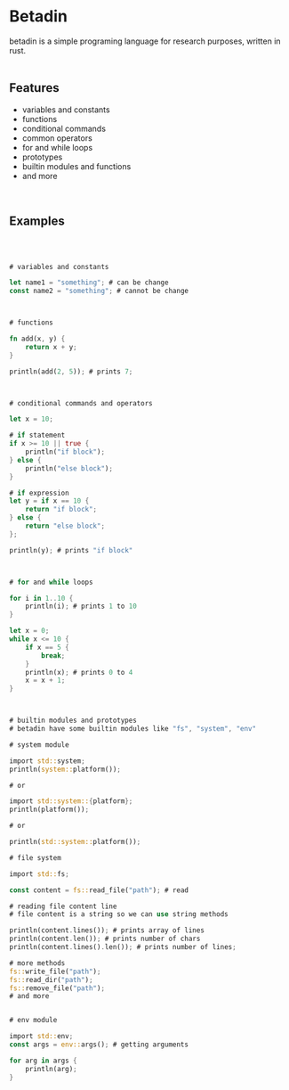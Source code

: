 # Betadin

betadin is a simple programing language for research purposes, written in rust.
<br/><br/>

## Features

-   variables and constants
-   functions
-   conditional commands
-   common operators
-   for and while loops
-   prototypes
-   builtin modules and functions
-   and more

<br/>

## Examples
<br/>

```rust

# variables and constants

let name1 = "something"; # can be change
const name2 = "something"; # cannot be change



# functions

fn add(x, y) {
    return x + y;
}

println(add(2, 5)); # prints 7;



# conditional commands and operators

let x = 10;

# if statement
if x >= 10 || true {
    println("if block");
} else {
    println("else block");
}

# if expression
let y = if x == 10 {
    return "if block";
} else {
    return "else block";
};

println(y); # prints "if block"



# for and while loops

for i in 1..10 {
    println(i); # prints 1 to 10
}

let x = 0;
while x <= 10 {
    if x == 5 {
        break;
    }
    println(x); # prints 0 to 4
    x = x + 1;
}



# builtin modules and prototypes
# betadin have some builtin modules like "fs", "system", "env"

# system module

import std::system;
println(system::platform());

# or

import std::system::{platform};
println(platform());

# or 

println(std::system::platform());

# file system

import std::fs;

const content = fs::read_file("path"); # read

# reading file content line
# file content is a string so we can use string methods

println(content.lines()); # prints array of lines
println(content.len()); # prints number of chars
println(content.lines().len()); # prints number of lines;

# more methods
fs::write_file("path");
fs::read_dir("path");
fs::remove_file("path");
# and more


# env module

import std::env;
const args = env::args(); # getting arguments

for arg in args {
    println(arg);
}

```
